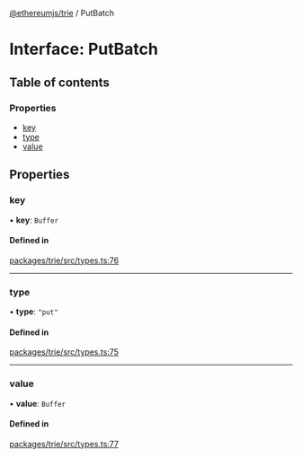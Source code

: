 [@ethereumjs/trie](../README.md) / PutBatch

# Interface: PutBatch

## Table of contents

### Properties

- [key](PutBatch.md#key)
- [type](PutBatch.md#type)
- [value](PutBatch.md#value)

## Properties

### key

• **key**: `Buffer`

#### Defined in

[packages/trie/src/types.ts:76](https://github.com/ethereumjs/ethereumjs-monorepo/blob/master/packages/trie/src/types.ts#L76)

___

### type

• **type**: ``"put"``

#### Defined in

[packages/trie/src/types.ts:75](https://github.com/ethereumjs/ethereumjs-monorepo/blob/master/packages/trie/src/types.ts#L75)

___

### value

• **value**: `Buffer`

#### Defined in

[packages/trie/src/types.ts:77](https://github.com/ethereumjs/ethereumjs-monorepo/blob/master/packages/trie/src/types.ts#L77)
